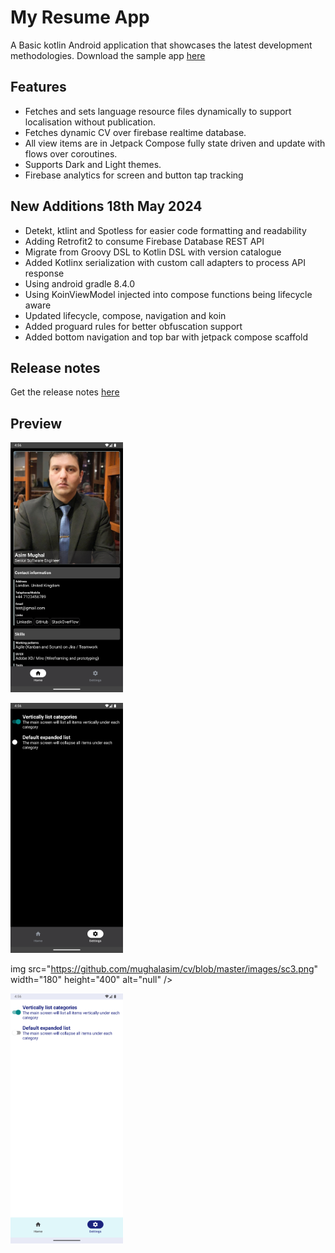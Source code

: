 # My Resume App

A Basic kotlin Android application that showcases the latest development methodologies.
Download the sample
app [here](https://github.com/mughalasim/cv/raw/master/app/release/My%20Resume.apk)

## Features

- Fetches and sets language resource files dynamically to support localisation without publication.
- Fetches dynamic CV over firebase realtime database.
- All view items are in Jetpack Compose fully state driven and update with flows over coroutines.
- Supports Dark and Light themes.
- Firebase analytics for screen and button tap tracking

## New Additions 18th May 2024

- Detekt, ktlint and Spotless for easier code formatting and readability
- Adding Retrofit2 to consume Firebase Database REST API
- Migrate from Groovy DSL to Kotlin DSL with version catalogue
- Added Kotlinx serialization with custom call adapters to process API response
- Using android gradle 8.4.0
- Using KoinViewModel injected into compose functions being lifecycle aware
- Updated lifecycle, compose, navigation and koin
- Added proguard rules for better obfuscation support
- Added bottom navigation and top bar with jetpack compose scaffold

## Release notes

Get the release notes [here](https://github.com/mughalasim/cv/releases)

## Preview

<img
src="https://github.com/mughalasim/cv/blob/master/images/sc1.png"
width="180" height="400" alt="null"
/>

<img
src="https://github.com/mughalasim/cv/blob/master/images/sc2.png"
width="180" height="400" alt="null"
/>

img
src="https://github.com/mughalasim/cv/blob/master/images/sc3.png"
width="180" height="400" alt="null"
/>

<img
src="https://github.com/mughalasim/cv/blob/master/images/sc4.png"
width="180" height="400" alt="null"
/>